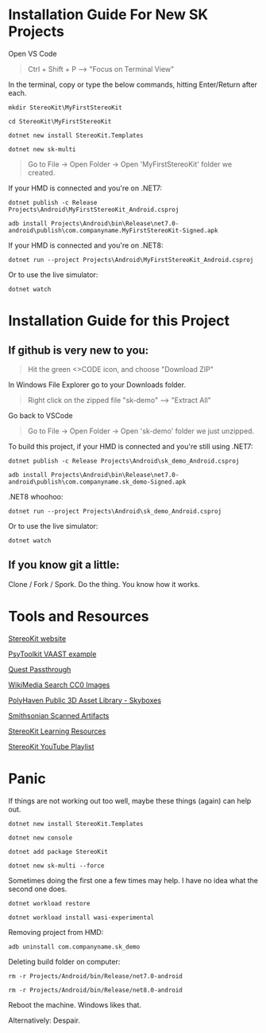 # Installation Guide For New SK Projects

Open VS Code

> Ctrl + Shift + P --> "Focus on Terminal View"

In the terminal, copy or type the below commands, hitting Enter/Return after each.

`mkdir StereoKit\MyFirstStereoKit`

`cd StereoKit\MyFirstStereoKit`

`dotnet new install StereoKit.Templates`

`dotnet new sk-multi`

> Go to File -> Open Folder -> Open 'MyFirstStereoKit' folder we created.

If your HMD is connected and you're on .NET7:

`dotnet publish -c Release Projects\Android\MyFirstStereoKit_Android.csproj`

`adb install Projects\Android\bin\Release\net7.0-android\publish\com.companyname.MyFirstStereoKit-Signed.apk`

If your HMD is connected and you're on .NET8:

`dotnet run --project Projects\Android\MyFirstStereoKit_Android.csproj` 

Or to use the live simulator:

`dotnet watch`



# Installation Guide for this Project

## If github is very new to you:

> Hit the green <>CODE icon, and choose "Download ZIP"

In Windows File Explorer go to your Downloads folder. 

> Right click on the zipped file "sk-demo" --> "Extract All"

Go back to VSCode

> Go to File -> Open Folder -> Open 'sk-demo' folder we just unzipped.

To build this project, if your HMD is connected and you're still using .NET7:

`dotnet publish -c Release Projects\Android\sk_demo_Android.csproj`

`adb install Projects\Android\bin\Release\net7.0-android\publish\com.companyname.sk_demo-Signed.apk`

.NET8 whoohoo:

`dotnet run --project Projects\Android\sk_demo_Android.csproj` 

Or to use the live simulator:

`dotnet watch`



## If you know git a little:

Clone / Fork / Spork. Do the thing. You know how it works. 



# Tools and Resources

[StereoKit website](https://stereokit.net/)

[PsyToolkit VAAST example](https://www.psytoolkit.org/experiment-library/vaast_images.html)

[Quest Passthrough](https://github.com/StereoKit/StereoKit/tree/master/Examples/StereoKitTest/Tools)

[WikiMedia Search CC0 Images](https://commons.wikimedia.org/w/index.php?search)

[PolyHaven Public 3D Asset Library - Skyboxes](https://polyhaven.com/hdris)

[Smithsonian Scanned Artifacts](https://3d.si.edu/explore)

[StereoKit Learning Resources](https://stereokit.net/Pages/Guides/Learning-Resources.html)

[StereoKit YouTube Playlist](https://youtube.com/playlist?list=PLLhA_jQG6_Hbquqhj6f0V3H3Xm5c1ecA4&si=FnjUjTaRHBlblPd4)




# Panic

If things are not working out too well, maybe these things (again) can help out.

`dotnet new install StereoKit.Templates`

`dotnet new console`

`dotnet add package StereoKit`

`dotnet new sk-multi --force`

Sometimes doing the first one a few times may help. 
I have no idea what the second one does. 

`dotnet workload restore` 

`dotnet workload install wasi-experimental`

Removing project from HMD:

`adb uninstall com.companyname.sk_demo`

Deleting build folder on computer:

`rm -r Projects/Android/bin/Release/net7.0-android`

`rm -r Projects/Android/bin/Release/net8.0-android`

Reboot the machine. Windows likes that.

Alternatively: Despair. 
